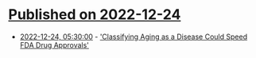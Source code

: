 # [Published on 2022-12-24](index.md)

* [2022-12-24, 05:30:00](https://science.slashdot.org/story/22/12/23/2049242/classifying-aging-as-a-disease-could-speed-fda-drug-approvals?utm_source=rss1.0mainlinkanon&utm_medium=feed) - ['Classifying Aging as a Disease Could Speed FDA Drug Approvals'](https://science.slashdot.org/story/22/12/23/2049242/classifying-aging-as-a-disease-could-speed-fda-drug-approvals?utm_source=rss1.0mainlinkanon&utm_medium=feed)
